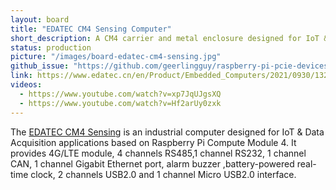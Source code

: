 ```yaml
---
layout: board
title: "EDATEC CM4 Sensing Computer"
short_description: A CM4 carrier and metal enclosure designed for IoT & Data Acquisition with a number of interface options.
status: production
picture: "/images/board-edatec-cm4-sensing.jpg"
github_issue: "https://github.com/geerlingguy/raspberry-pi-pcie-devices/issues/500"
link: https://www.edatec.cn/en/Product/Embedded_Computers/2021/0930/132.html
videos:
  - https://www.youtube.com/watch?v=xp7JqUJgsXQ
  - https://www.youtube.com/watch?v=Hf2arUy0zxk
---
```

The [EDATEC CM4 Sensing](https://www.edatec.cn/en/Product/Embedded_Computers/2021/0930/132.html)  is an industrial computer designed for IoT & Data Acquisition  applications based on Raspberry Pi Compute Module 4. It provides 4G/LTE module, 4 channels RS485,1 channel RS232, 1 channel CAN, 1 channel Gigabit Ethernet port, alarm buzzer ,battery-powered real-time clock, 2 channels USB2.0 and 1 channel Micro USB2.0 interface. 